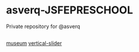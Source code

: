 # asverq-JSFEPRESCHOOL
Private repository for @asverq
##
[museum](https://rolling-scopes-school.github.io/asverq-JSFEPRESCHOOL/museum/)
[vertical-slider](https://rolling-scopes-school.github.io/asverq-JSFEPRESCHOOL/vertical-slider/)
